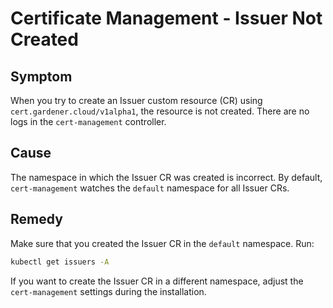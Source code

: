 # Certificate Management - Issuer Not Created

## Symptom

When you try to create an Issuer custom resource (CR) using `cert.gardener.cloud/v1alpha1`, the resource is not created. There are no logs in the `cert-management` controller.

## Cause

The namespace in which the Issuer CR was created is incorrect. By default, `cert-management` watches the `default` namespace for all Issuer CRs.

## Remedy

Make sure that you created the Issuer CR in the `default` namespace. Run:

```bash
kubectl get issuers -A
```

If you want to create the Issuer CR in a different namespace, adjust the `cert-management` settings during the installation.
